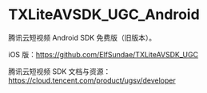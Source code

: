 # TXLiteAVSDK_UGC_Android

腾讯云短视频 Android SDK 免费版（旧版本）。

iOS 版：https://github.com/ElfSundae/TXLiteAVSDK_UGC

腾讯云短视频 SDK 文档与资源：https://cloud.tencent.com/product/ugsv/developer

